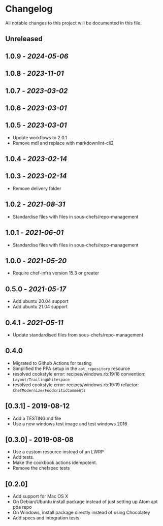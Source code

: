 # Changelog

All notable changes to this project will be documented in this file.

## Unreleased

## 1.0.9 - *2024-05-06*

## 1.0.8 - *2023-11-01*

## 1.0.7 - *2023-03-02*

## 1.0.6 - *2023-03-01*

## 1.0.5 - *2023-03-01*

- Update workflows to 2.0.1
- Remove mdl and replace with markdownlint-cli2

## 1.0.4 - *2023-02-14*

## 1.0.3 - *2023-02-14*

- Remove delivery folder

## 1.0.2 - *2021-08-31*

- Standardise files with files in sous-chefs/repo-management

## 1.0.1 - *2021-06-01*

- Standardise files with files in sous-chefs/repo-management

## 1.0.0 - *2021-05-20*

- Require chef-infra version 15.3 or greater

## 0.5.0 - *2021-05-17*

- Add ubuntu 20.04 support
- Add ubuntu 21.04 support

## 0.4.1 - *2021-05-11*

- Update standardised files from sous-chefs/repo-management

## 0.4.0

- Migrated to Github Actions for testing
- Simplified the PPA setup in the `apt_repository` resource
- resolved cookstyle error: recipes/windows.rb:19:18 convention: `Layout/TrailingWhitespace`
- resolved cookstyle error: recipes/windows.rb:19:19 refactor: `ChefModernize/FoodcriticComments`

## [0.3.1] - 2019-08-12

- Add a TESTING.md file
- Use a new windows test image and test windows 2016

## [0.3.0] - 2019-08-08

- Use a custom resource instead of an LWRP
- Add tests.
- Make the cookbook actions idempotent.
- Remove the chefspec tests

## [0.2.0]

- Add support for Mac OS X
- On Debian/Ubuntu install package instead of just setting up Atom apt ppa repo
- On Windows, install package directly instead of using Chocolatey
- Add specs and integration tests
